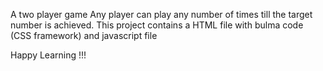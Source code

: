 A two player game
Any player can play any number of times till the target number is achieved.
This project contains a HTML file with bulma code (CSS framework) and javascript file

Happy Learning !!!
